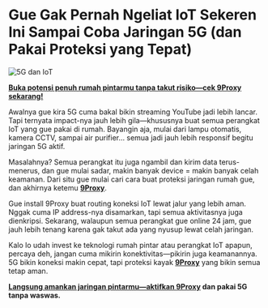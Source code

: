 # Gue Gak Pernah Ngeliat IoT Sekeren Ini Sampai Coba Jaringan 5G (dan Pakai Proteksi yang Tepat)

![5G dan IoT](https://media.licdn.com/dms/image/v2/C5612AQF3Y3qla6v2lw/article-cover_image-shrink_720_1280/article-cover_image-shrink_720_1280/0/1565882303698?e=2147483647&v=beta&t=aKrD8XKWSCzXPQ6PR8rkz6kPLcYGo8hKwTce2Vf1p-o)

**[Buka potensi penuh rumah pintarmu tanpa takut risiko—cek 9Proxy sekarang!](https://the9proxy.short.gy/github-homepage-lily555)**

Awalnya gue kira 5G cuma bakal bikin streaming YouTube jadi lebih lancar. Tapi ternyata impact-nya jauh lebih gila—khususnya buat semua perangkat IoT yang gue pakai di rumah. Bayangin aja, mulai dari lampu otomatis, kamera CCTV, sampai air purifier… semua jadi jauh lebih responsif begitu jaringan 5G aktif.

Masalahnya? Semua perangkat itu juga ngambil dan kirim data terus-menerus, dan gue mulai sadar, makin banyak device = makin banyak celah keamanan. Dari situ gue mulai cari cara buat proteksi jaringan rumah gue, dan akhirnya ketemu **[9Proxy](https://the9proxy.short.gy/github-pricing-lily555)**.

Gue install 9Proxy buat routing koneksi IoT lewat jalur yang lebih aman. Nggak cuma IP address-nya disamarkan, tapi semua aktivitasnya juga dienkripsi. Sekarang, walaupun semua perangkat gue online 24 jam, gue jauh lebih tenang karena gak takut ada yang nyusup lewat celah jaringan.

Kalo lo udah invest ke teknologi rumah pintar atau perangkat IoT apapun, percaya deh, jangan cuma mikirin konektivitas—pikirin juga keamanannya. 5G bikin koneksi makin cepat, tapi proteksi kayak **[9Proxy](https://the9proxy.short.gy/github-pricing-lily555)** yang bikin semua tetap aman.

**[Langsung amankan jaringan pintarmu—aktifkan 9Proxy](https://the9proxy.short.gy/github-pricing-lily555) dan pakai 5G tanpa waswas.**
